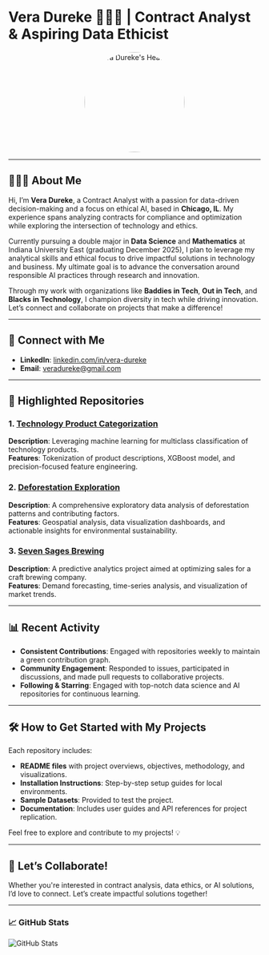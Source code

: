 # Vera Dureke 👩🏽‍💻 | Contract Analyst & Aspiring Data Ethicist 

<p align="center">
  <img src="https://avatars.githubusercontent.com/u/102716949?s=400&u=c6b0cd5457d73419c90f283a141f1f5eb8bfcac8&v=4" alt="Vera Dureke's Headshot" width="200" style="border-radius: 50%;">
</p>

---

## 👩🏽‍💼 About Me

Hi, I’m **Vera Dureke**, a Contract Analyst with a passion for data-driven decision-making and a focus on ethical AI, based in **Chicago, IL**. My experience spans analyzing contracts for compliance and optimization while exploring the intersection of technology and ethics. 

Currently pursuing a double major in **Data Science** and **Mathematics** at Indiana University East (graduating December 2025), I plan to leverage my analytical skills and ethical focus to drive impactful solutions in technology and business. My ultimate goal is to advance the conversation around responsible AI practices through research and innovation.

Through my work with organizations like **Baddies in Tech**, **Out in Tech**, and **Blacks in Technology**, I champion diversity in tech while driving innovation. Let’s connect and collaborate on projects that make a difference!


---

## 🔗 Connect with Me

- **LinkedIn**: [linkedin.com/in/vera-dureke](https://linkedin.com/in/vera-dureke)
- **Email**: [veradureke@gmail.com](mailto:veradureke@gmail.com)

---

## 📂 Highlighted Repositories

### 1. **[Technology Product Categorization](https://github.com/veradureke/Technology-Product-Categorization)**
   **Description**: Leveraging machine learning for multiclass classification of technology products.  
   **Features**: Tokenization of product descriptions, XGBoost model, and precision-focused feature engineering.

### 2. **[Deforestation Exploration](https://github.com/veradureke/Deforestation-Exploration)**
   **Description**: A comprehensive exploratory data analysis of deforestation patterns and contributing factors.  
   **Features**: Geospatial analysis, data visualization dashboards, and actionable insights for environmental sustainability.

### 3. **[Seven Sages Brewing](https://github.com/veradureke/Seven-Sages-Brewing)**
   **Description**: A predictive analytics project aimed at optimizing sales for a craft brewing company.  
   **Features**: Demand forecasting, time-series analysis, and visualization of market trends.

---

## 📊 Recent Activity

- **Consistent Contributions**: Engaged with repositories weekly to maintain a green contribution graph.
- **Community Engagement**: Responded to issues, participated in discussions, and made pull requests to collaborative projects.  
- **Following & Starring**: Engaged with top-notch data science and AI repositories for continuous learning.

---

## 🛠️ How to Get Started with My Projects

Each repository includes:  
- **README files** with project overviews, objectives, methodology, and visualizations.  
- **Installation Instructions**: Step-by-step setup guides for local environments.  
- **Sample Datasets**: Provided to test the project.  
- **Documentation**: Includes user guides and API references for project replication.  

Feel free to explore and contribute to my projects! 💡

---

## 🤝 Let’s Collaborate!

Whether you're interested in contract analysis, data ethics, or AI solutions, I’d love to connect. Let’s create impactful solutions together!

---

### 📈 GitHub Stats

![GitHub Stats](https://github-readme-stats.vercel.app/api?username=veradureke&show_icons=true&theme=radical)

